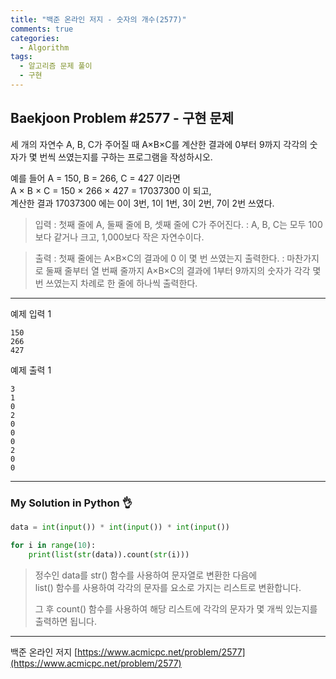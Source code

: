 ```yaml
---
title: "백준 온라인 저지 - 숫자의 개수(2577)"
comments: true
categories:
  - Algorithm
tags:
  - 알고리즘 문제 풀이
  - 구현
---
```


## Baekjoon Problem #2577 - 구현 문제

세 개의 자연수 A, B, C가 주어질 때 A×B×C를 계산한 결과에 0부터 9까지 각각의 숫자가 몇 번씩 쓰였는지를 구하는 프로그램을 작성하시오.

예를 들어 A = 150, B = 266, C = 427 이라면  
A × B × C = 150 × 266 × 427 = 17037300 이 되고,  
계산한 결과 17037300 에는 0이 3번, 1이 1번, 3이 2번, 7이 2번 쓰였다.

> 입력
> : 첫째 줄에 A, 둘째 줄에 B, 셋째 줄에 C가 주어진다. 
> : A, B, C는 모두 100보다 같거나 크고, 1,000보다 작은 자연수이다.

> 출력
> : 첫째 줄에는 A×B×C의 결과에 0 이 몇 번 쓰였는지 출력한다. 
> : 마찬가지로 둘째 줄부터 열 번째 줄까지 A×B×C의 결과에 1부터 9까지의 숫자가 각각 몇 번 쓰였는지 차례로 한 줄에 하나씩 출력한다.

***
예제 입력 1
```
150
266
427
```

예제 출력 1
```
3
1
0
2
0
0
0
2
0
0
```

***
### My Solution in Python :ok_hand:

```python
data = int(input()) * int(input()) * int(input())

for i in range(10):
    print(list(str(data)).count(str(i)))
```

> 정수인 data를 str() 함수를 사용하여 문자열로 변환한 다음에  
> list() 함수를 사용하여 각각의 문자를 요소로 가지는 리스트로 변환합니다.
> 
> 그 후 count() 함수를 사용하여 해당 리스트에 각각의 문자가 몇 개씩 있는지를 출력하면 됩니다.

***
백준 온라인 저지 [https://www.acmicpc.net/problem/2577](https://www.acmicpc.net/problem/2577)
